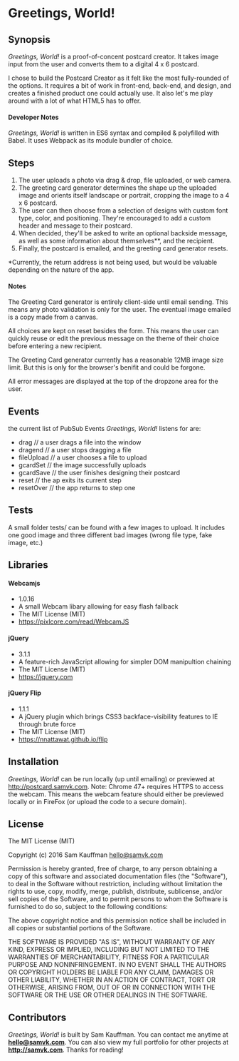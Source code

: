 # Greetings, World!


## Synopsis

*Greetings, World!* is a proof-of-concent postcard creator. It takes image input from the user and converts them to a digital 4 x 6 postcard.

I chose to build the Postcard Creator as it felt like the most fully-rounded of the options. It requires a bit of work in front-end, back-end, and design, and creates a finished product one could actually use. It also let's me play around with a lot of what HTML5 has to offer.

#### Developer Notes

*Greetings, World!* is written in ES6 syntax and compiled & polyfilled with Babel. It uses Webpack as its module bundler of choice.


## Steps

1. The user uploads a photo via drag & drop, file uploaded, or web camera.
2. The greeting card generator determines the shape up the uploaded image and orients itself landscape or portrait, cropping the image to a 4 x 6 postcard.
3. The user can then choose from a selection of designs with custom font type, color, and positioning. They're encouraged to add a custom header and message to their postcard.
4. When decided, they'll be asked to write an optional backside message, as well as some information about themselves**, and the recipient.
5. Finally, the postcard is emailed, and the greeting card generator resets.

*Currently, the return address is not being used, but would be valuable depending on the nature of the app.

#### Notes

The Greeting Card generator is entirely client-side until email sending. This means any photo validation is only for the user. The eventual image emailed is a copy made from a canvas.

All choices are kept on reset besides the form. This means the user can quickly reuse or edit the previous message on the theme of their choice before entering a new recipient.

The Greeting Card generator currently has a reasonable 12MB image size limit. But this is only for the browser's benifit and could be forgone.

All error messages are displayed at the top of the dropzone area for the user.


## Events

the current list of PubSub Events *Greetings, World!* listens for are:

* drag			// a user drags a file into the window
* dragend		// a user stops dragging a file
* fileUpload	// a user chooses a file to upload
* gcardSet		// the image successfully uploads
* gcardSave		// the user finishes designing their postcard
* reset			// the ap exits its current step
* resetOver		// the app returns to step one


## Tests

A small folder tests/ can be found with a few images to upload. It includes one good image and three different bad images (wrong file type, fake image, etc.)


## Libraries

#### Webcamjs
* 1.0.16
* A small Webcam libary allowing for easy flash fallback
* The MIT License (MIT)
* https://pixlcore.com/read/WebcamJS

#### jQuery
* 3.1.1
* A feature-rich JavaScript allowing for simpler DOM manipultion chaining
* The MIT License (MIT)
* https://jquery.com

#### jQuery Flip
* 1.1.1
* A jQuery plugin which brings CSS3 backface-visibility features to IE through brute force
* The MIT License (MIT)
* https://nnattawat.github.io/flip


## Installation

*Greetings, World!* can be run locally (up until emailing) or previewed at http://postcard.samvk.com. Note: Chrome 47+ requires HTTPS to access the webcam. This means the webcam feature should either be previewed locally or in FireFox (or upload the code to a secure domain).


## License

The MIT License (MIT)

Copyright (c) 2016 Sam Kauffman <hello@samvk.com>

Permission is hereby granted, free of charge, to any person obtaining a copy of this software and associated documentation files (the "Software"), to deal in the Software without restriction, including without limitation the rights to use, copy, modify, merge, publish, distribute, sublicense, and/or sell copies of the Software, and to permit persons to whom the Software is furnished to do so, subject to the following conditions:

The above copyright notice and this permission notice shall be included in all copies or substantial portions of the Software.

THE SOFTWARE IS PROVIDED "AS IS", WITHOUT WARRANTY OF ANY KIND, EXPRESS OR IMPLIED, INCLUDING BUT NOT LIMITED TO THE WARRANTIES OF MERCHANTABILITY, FITNESS FOR A PARTICULAR PURPOSE AND NONINFRINGEMENT. IN NO EVENT SHALL THE AUTHORS OR COPYRIGHT HOLDERS BE LIABLE FOR ANY CLAIM, DAMAGES OR OTHER LIABILITY, WHETHER IN AN ACTION OF CONTRACT, TORT OR OTHERWISE, ARISING FROM, OUT OF OR IN CONNECTION WITH THE SOFTWARE OR THE USE OR OTHER DEALINGS IN THE SOFTWARE.


## Contributors

*Greetings, World!* is built by Sam Kauffman. You can contact me anytime at **hello@samvk.com**. You can also view my full portfolio for other projects at **http://samvk.com**. Thanks for reading!